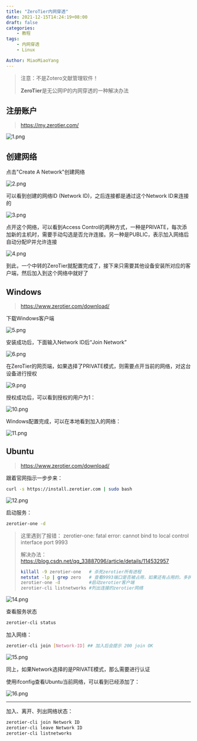 ```yaml
---
title: "ZeroTier内网穿透"
date: 2021-12-15T14:24:19+08:00
draft: false
categories:
    - 教程
tags:
    - 内网穿透
    - Linux

Author: MiaoMiaoYang
---
```


> 注意：不是Zotero文献管理软件！
>
> **ZeroTier**是无公网IP的内网穿透的一种解决办法


## 注册账户

> https://my.zerotier.com/

![1.png](https://s2.loli.net/2021/12/15/NPOEYW8zZK3MQjq.png)

## 创建网络

点击"Create A Network"创建网络

![2.png](https://s2.loli.net/2021/12/15/oCj6HKwTGiD8cYV.png)

可以看到创建的网络ID (Network ID)，之后连接都是通过这个Network ID来连接的

![3.png](https://s2.loli.net/2021/12/15/KBTGh15mEM2S3e9.png)

点开这个网络，可以看到Access Control的两种方式，一种是PRIVATE，每次添加新的主机时，需要手动勾选是否允许连接。另一种是PUBLIC，表示加入网络后自动分配IP并允许连接

![4.png](https://s2.loli.net/2021/12/15/gtsA1GoaHEcQVlN.png)

到此，一个中转的ZeroTier就配置完成了，接下来只需要其他设备安装所对应的客户端，然后加入到这个网络中就好了

## Windows

> https://www.zerotier.com/download/

下载Windows客户端

![5.png](https://s2.loli.net/2021/12/15/1CQRspe62gqGTOz.png)

安装成功后，下面输入Network ID后“Join Network”

![6.png](https://s2.loli.net/2021/12/15/q3CdRxrSFMn5scL.png)


在ZeroTier的网页端，如果选择了PRIVATE模式，则需要点开当前的网络，对这台设备进行授权

![9.png](https://s2.loli.net/2021/12/15/UgZJesI45yGf7vz.png)

授权成功后，可以看到授权的用户为1：

![10.png](https://s2.loli.net/2021/12/15/1HtDQeIKMEN3u7q.png)

Windows配置完成，可以在本地看到加入的网络：

![11.png](https://s2.loli.net/2021/12/15/vtrxDfoyKNJjX5g.png)

## Ubuntu

> https://www.zerotier.com/download/

跟着官网指示一步步来：

```bash
curl -s https://install.zerotier.com | sudo bash
```

![12.png](https://s2.loli.net/2021/12/15/aPkVl1xOcfjUu6Z.png)

启动服务：

```bash
zerotier-one -d
```

> 这里遇到了报错： zerotier-one: fatal error: cannot bind to local control interface port 9993
> 
> 解决办法：https://blog.csdn.net/qq_33887096/article/details/114532957
> 
> ```bash 
> killall -9 zerotier-one   # 杀死zerotier所有进程
> netstat -lp | grep zero   # 查看9993端口是否被占用，如果还有占用的，多执行killall命令，杀死所有zerotier进程
> zerotier-one -d           #启动zerotier客户端
> zerotier-cli listnetworks #列出连接的zerotier网络
> ```

![14.png](https://s2.loli.net/2021/12/15/lFnK64JRsI3uELP.png)

查看服务状态


```bash
zerotier-cli status
```

加入网络：

```bash
zerotier-cli join [Network-ID] ## 加入后会提示 200 join OK
```

![15.png](https://s2.loli.net/2021/12/15/paDxBZ79UfwziHW.png)

同上，如果Network选择的是PRIVATE模式，那么需要进行认证

使用ifconfig查看Ubuntu当前网络，可以看到已经添加了：

![16.png](https://s2.loli.net/2021/12/15/GF27kq4MdSlwv8I.png)

--------------------------------

加入、离开、列出网络状态：

```bash
zerotier-cli join Network ID
zerotier-cli leave Network ID
zerotier-cli listnetworks
```
